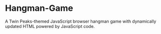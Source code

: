 # Hangman-Game
A Twin Peaks-themed JavaScript browser hangman game with dynamically updated HTML powered by JavaScript code.

